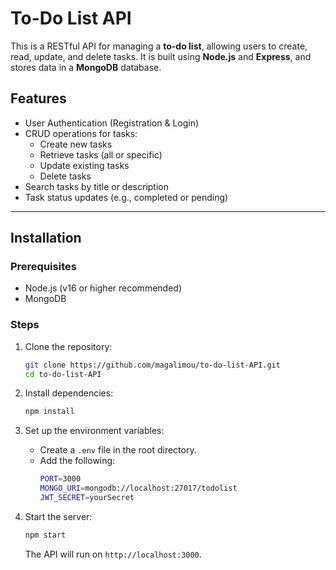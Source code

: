 # To-Do List API  

This is a RESTful API for managing a **to-do list**, allowing users to create, read, update, and delete tasks. It is built using **Node.js** and **Express**, and stores data in a **MongoDB** database.  

## Features  

- User Authentication (Registration & Login)  
- CRUD operations for tasks:  
  - Create new tasks  
  - Retrieve tasks (all or specific)  
  - Update existing tasks  
  - Delete tasks  
- Search tasks by title or description  
- Task status updates (e.g., completed or pending)  

---

## Installation  

### Prerequisites  
- Node.js (v16 or higher recommended)  
- MongoDB  

### Steps  

1. Clone the repository:  
   ```bash
   git clone https://github.com/magalimou/to-do-list-API.git
   cd to-do-list-API
   ```  

2. Install dependencies:  
   ```bash
   npm install
   ```  

3. Set up the environment variables:  
   - Create a `.env` file in the root directory.  
   - Add the following:  
     ```bash
     PORT=3000
     MONGO_URI=mongodb://localhost:27017/todolist
     JWT_SECRET=yourSecret
     ```  

4. Start the server:  
   ```bash
   npm start
   ```  

   The API will run on `http://localhost:3000`.  
